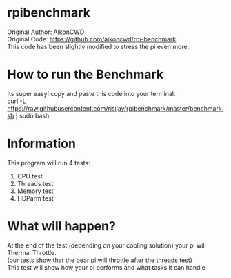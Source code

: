 # rpibenchmark
Original Author: AikonCWD
<br>
Original Code: https://github.com/aikoncwd/rpi-benchmark
<br>
This code has been slightly modified to stress the pi even more.

# How to run the Benchmark
Its super easy!
copy and paste this code into your terminal:
<br>
curl -L https://raw.githubusercontent.com/risijay/rpibenchmark/master/benchmark.sh | sudo bash
<br>
# Information
This program will run 4 tests:
1. CPU test
2. Threads test
3. Memory test
4. HDParm test
# What will happen?
At the end of the test (depending on your cooling solution) your pi will Thermal Throttle.
<br>
(our tests show that the bear pi will throttle after the threads test)
<br>
This test will show how your pi performs and what tasks it can handle
